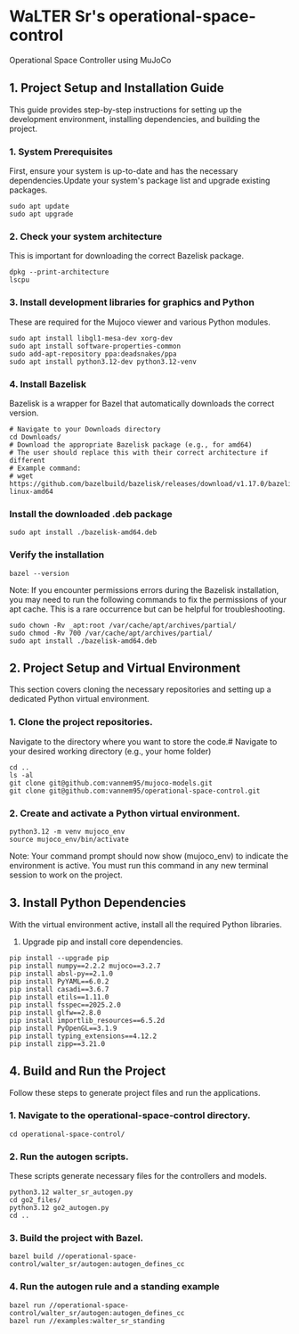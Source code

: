 # WaLTER Sr's operational-space-control
Operational Space Controller using MuJoCo

## 1. Project Setup and Installation Guide
This guide provides step-by-step instructions for setting up the development environment, installing dependencies, and building the project.

### 1. System Prerequisites

First, ensure your system is up-to-date and has the necessary dependencies.Update your system's package list and upgrade existing packages.
```
sudo apt update
sudo apt upgrade
```
### 2. Check your system architecture
This is important for downloading the correct Bazelisk package.
```
dpkg --print-architecture
lscpu
```
### 3. Install development libraries for graphics and Python 
These are required for the Mujoco viewer and various Python modules.
```
sudo apt install libgl1-mesa-dev xorg-dev
sudo apt install software-properties-common
sudo add-apt-repository ppa:deadsnakes/ppa
sudo apt install python3.12-dev python3.12-venv
```
### 4. Install Bazelisk
Bazelisk is a wrapper for Bazel that automatically downloads the correct version.
```
# Navigate to your Downloads directory
cd Downloads/
# Download the appropriate Bazelisk package (e.g., for amd64)
# The user should replace this with their correct architecture if different
# Example command:
# wget https://github.com/bazelbuild/bazelisk/releases/download/v1.17.0/bazelisk-linux-amd64
```
### Install the downloaded .deb package
```
sudo apt install ./bazelisk-amd64.deb
```
### Verify the installation

```
bazel --version
```
Note: If you encounter permissions errors during the Bazelisk installation, you may need to run the following commands to fix the permissions of your apt cache. This is a rare occurrence but can be helpful for troubleshooting.
```
sudo chown -Rv _apt:root /var/cache/apt/archives/partial/
sudo chmod -Rv 700 /var/cache/apt/archives/partial/
sudo apt install ./bazelisk-amd64.deb
```

## 2. Project Setup and Virtual Environment

This section covers cloning the necessary repositories and setting up a dedicated Python virtual environment.


### 1. Clone the project repositories. 

Navigate to the directory where you want to store the code.# Navigate to your desired working directory (e.g., your home folder)
```
cd ..
ls -al
git clone git@github.com:vannem95/mujoco-models.git
git clone git@github.com:vannem95/operational-space-control.git
```

### 2. Create and activate a Python virtual environment.
```
python3.12 -m venv mujoco_env
source mujoco_env/bin/activate
```
Note: Your command prompt should now show (mujoco_env) to indicate the environment is active. You must run this command in any new terminal session to work on the project.


## 3. Install Python Dependencies

With the virtual environment active, install all the required Python libraries.

1. Upgrade pip and install core dependencies.
```
pip install --upgrade pip
pip install numpy==2.2.2 mujoco==3.2.7
pip install absl-py==2.1.0
pip install PyYAML==6.0.2
pip install casadi==3.6.7
pip install etils==1.11.0
pip install fsspec==2025.2.0
pip install glfw==2.8.0
pip install importlib_resources==6.5.2d
pip install PyOpenGL==3.1.9
pip install typing_extensions==4.12.2
pip install zipp==3.21.0
```
## 4. Build and Run the Project

Follow these steps to generate project files and run the applications.

### 1. Navigate to the operational-space-control directory.
```
cd operational-space-control/
```

### 2. Run the autogen scripts. 

These scripts generate necessary files for the controllers and models.
```
python3.12 walter_sr_autogen.py
cd go2_files/
python3.12 go2_autogen.py
cd ..
```

### 3. Build the project with Bazel.
```
bazel build //operational-space-control/walter_sr/autogen:autogen_defines_cc
```

### 4. Run the autogen rule and a standing example
```
bazel run //operational-space-control/walter_sr/autogen:autogen_defines_cc
bazel run //examples:walter_sr_standing
```
